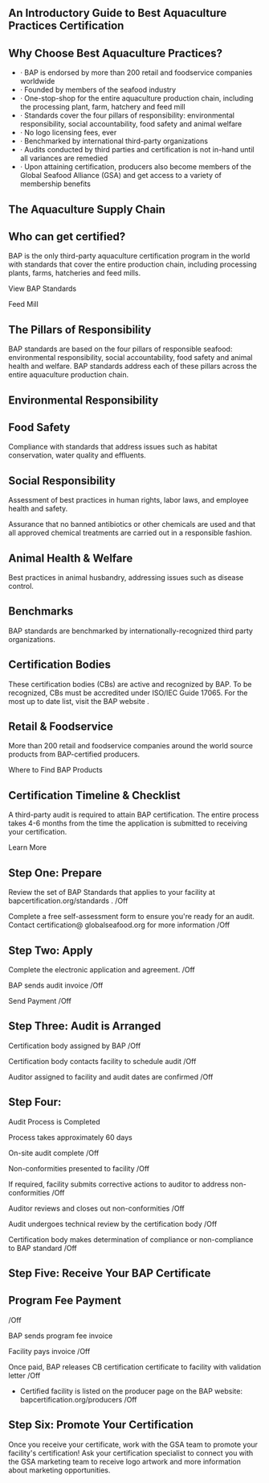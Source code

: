 <!-- image -->

## An Introductory Guide to Best Aquaculture Practices Certification

<!-- image -->

## Why Choose Best Aquaculture Practices?

- · BAP is endorsed by more than 200 retail and foodservice companies worldwide
- · Founded by members of the seafood industry
- · One-stop-shop for the entire aquaculture production chain, including the processing plant, farm, hatchery and feed mill
- · Standards cover the four pillars of responsibility: environmental responsibility, social accountability, food safety and animal welfare
- · No logo licensing fees, ever
- · Benchmarked by international third-party organizations
- · Audits conducted by third parties and certification is not in-hand until all variances are remedied
- · Upon attaining certification, producers also become members of the Global Seafood Alliance (GSA) and get access to a variety of membership benefits

## The Aquaculture Supply Chain

## Who can get certified?

BAP is the only third-party aquaculture certification program in the world with standards that cover the entire production chain, including processing plants, farms, hatcheries and feed mills.

View BAP Standards

<!-- image -->

Feed Mill

<!-- image -->

## The Pillars of Responsibility

BAP standards are based on the four pillars of responsible seafood: environmental responsibility, social accountability, food safety and animal health and welfare. BAP standards address each of these pillars across the entire aquaculture production chain.

<!-- image -->

<!-- image -->

<!-- image -->

<!-- image -->

## Environmental Responsibility

## Food Safety

Compliance with standards that address issues such as habitat conservation, water quality and effluents.

<!-- image -->

## Social Responsibility

Assessment of best practices in human rights, labor laws, and employee health and safety.

<!-- image -->

<!-- image -->

<!-- image -->

<!-- image -->

<!-- image -->

<!-- image -->

Assurance that no banned antibiotics or other chemicals are used and that all approved chemical treatments are carried out in a responsible fashion.

<!-- image -->

## Animal Health &amp; Welfare

Best practices in animal husbandry, addressing issues such as disease control.

## Benchmarks

BAP standards are benchmarked by internationally-recognized third party organizations.

## Certification Bodies

These certification bodies (CBs) are active and recognized by BAP. To be recognized, CBs must be accredited under ISO/IEC Guide 17065. For the most up to date list, visit the BAP website .

## Retail &amp; Foodservice

More than 200 retail and foodservice companies around the world source products from BAP-certified producers.

Where to Find BAP Products

## Certification Timeline &amp; Checklist

A third-party audit is required to attain BAP certification. The entire process takes 4-6 months from the time the application is submitted to receiving your certification.

Learn More

## Step One: Prepare

Review the set of BAP Standards that applies to your facility at bapcertification.org/standards . /Off

Complete a free self-assessment form to ensure you're ready for an audit. Contact certification@ globalseafood.org for more information /Off

## Step Two: Apply

Complete the electronic application and agreement. /Off

BAP sends audit invoice /Off

Send Payment /Off

## Step Three: Audit is Arranged

Certification body assigned by BAP /Off

Certification body contacts facility to schedule audit /Off

Auditor assigned to facility and audit dates are confirmed /Off

## Step Four:

Audit Process is Completed

Process takes approximately 60 days

On-site audit complete /Off

Non-conformities presented to facility /Off

If required, facility submits corrective actions to auditor to address non-conformities /Off

Auditor reviews and closes out non-conformities /Off

Audit undergoes technical review by the certification body /Off

Certification body makes determination of compliance or non-compliance to BAP standard /Off

## Step Five: Receive Your BAP Certificate

## Program Fee Payment

/Off

BAP sends program fee invoice

Facility pays invoice /Off

Once paid, BAP releases CB certification certificate to facility with validation letter /Off

- Certified facility is listed on the producer page on the BAP website: bapcertification.org/producers /Off

## Step Six: Promote Your Certification

Once you receive your certificate, work with the GSA team to promote your facility's certification! Ask your certification specialist to connect you with the GSA marketing team to receive logo artwork and more information about marketing opportunities.

<!-- image -->

<!-- image -->